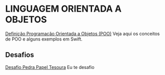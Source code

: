 # LINGUAGEM ORIENTADA A OBJETOS
[Definição Programação Orientada a Objetos (POO)](https://github.com/MoacirParticular/POO-o-que-programa-o-orientada-a-objetos/blob/main/Arquivos/Definição-POO.md)
Veja aqui os conceitos de POO e alguns exemplos em Swift.

## Desafios
[Desafio Pedra Papel Tesoura](https://github.com/MoacirParticular/POO-o-que-programa-o-orientada-a-objetos/blob/main/Arquivos/Desafio%20PPT.md)
Eu te desafio
